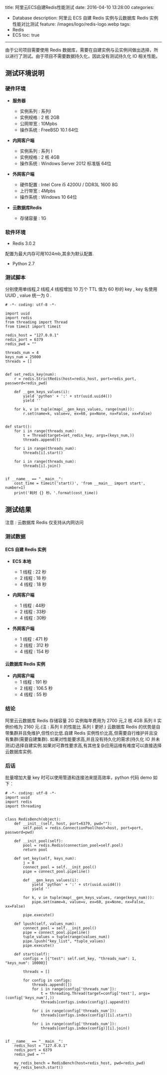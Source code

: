 title: 阿里云ECS自建Redis性能测试
date: 2016-04-10 13:28:00
categories: 
  - Database
description: 阿里云 ECS 自建 Redis 实例与云数据库 Redis 实例性能对比测试
feature: /images/logo/redis-logo.webp
tags: 
  - Redis
  - ECS
toc: true
---

由于公司项目需要使用 Redis 数据库，需要在自建实例与云实例间做出选择，所以进行了测试。由于项目不需要数据持久化，因此没有测试持久化 IO 相关性能。

<!-- more -->

<h2 id="env">测试环境说明</h2>

<h3 id="hardware">硬件环境</h3>

* **服务器**
    * 实例系列 : 系列I
    * 实例规格 : 2 核 2GB
    * 公网带宽 : 10Mpbs
    * 操作系统 : FreeBSD 10.1 64位

* **内网客户端**
    * 实例系列 : 系列 I
    * 实例规格 : 2 核 4GB
    * 操作系统 : Windows Server 2012 标准版 64位

* **外网客户端**
    * 硬件配置 : Intel Core i5 4200U / DDR3L 1600 8G
    * 上行带宽 : 4Mpbs
    * 操作系统 : Windows 10 64位

* **云数据库Redis** 

    * 存储容量 : 1G

<h3 id="software">软件环境</h3>

* Redis 3.0.2

配置为最大内存可用1024mb,其余为默认配置.

* Python 2.7

<h3 id="code">测试脚本</h3>

分别使用单线程,2 线程,4 线程增加 10 万个 TTL 值为 60 秒的 key , key 名使用 UUID , value 统一为 0 .

```
# -*- coding: utf-8 -*-

import uuid
import redis
from threading import Thread
from timeit import timeit

redis_host = "127.0.0.1"
redis_port = 6379
redis_pwd = ""

threads_num = 4
keys_num = 25000
threads = []


def set_redis_key(num):
    r = redis.StrictRedis(host=redis_host, port=redis_port, password=redis_pwd)

    def __gen_keys_values(i):
        yield 'python' + ':' + str(uuid.uuid4())
        yield ''

    for k, v in tuple(map(__gen_keys_values, range(num))):
        r.set(name=k, value=v, ex=60, px=None, nx=False, xx=False)


def start():
    for i in range(threads_num):
        t = Thread(target=set_redis_key, args=(keys_num,))
        threads.append(t)

    for i in range(threads_num):
        threads[i].start()

    for i in range(threads_num):
        threads[i].join()


if __name__ == "__main__":
    cost_time = timeit('start()', 'from __main__ import start', number=1)
    print('耗时 {} 秒。'.format(cost_time))
```

<h2 id="result">测试结果</h2>

注意 : 云数据库 Redis 仅支持从内网访问

<h3 id="table">测试数据</h3>

<h4 id="redisonecs">ECS 自建 Redis 实例</h4>

* **ECS 本地**
    * 1 线程 : 22 秒
    * 2 线程 : 18 秒
    * 4 线程 : 18 秒

* **内网客户端**
    * 1 线程 : 44秒
    * 2 线程 : 33秒
    * 4 线程 : 30秒

* **外网客户端**
    * 1 线程 : 471 秒
    * 2 线程 : 312 秒
    * 4 线程 : 154 秒

<h4 id="redisonyun">云数据库 Redis 实例</h4>

* **内网客户端**
    * 1 线程 : 191 秒
    * 2 线程 : 106.5 秒
    * 4 线程 : 55 秒

<h3 id="expiry">结论</h3>

阿里云云数据库 Redis 存储容量 2G 实例每年费用为 2700 元,2 核 4GB 系列 II 实例价格为 2160 元.(注 : 系列 II 的性能比 系列 I 更好.)
云数据库 Redis 的优势是自带集群并且免维护,但性价比低.自建 Redis 实例性价比高,但需要自行维护并且没有集群(需要自建集群).
如果对性能要求高,并且没有持久化的需求(持久化 IO 并未测试)选择自建实例.如果对可靠性要求高,有其他复杂应用运维有难度可以直接选择云数据库实例.

<h3 id="other">后话</h3>

批量增加大量 key 时可以使用管道和连接池来提高效率，python 代码 demo 如下：
```
# -*- coding: utf-8 -*-
import uuid
import redis
import threading


class RedisBench(object):
    def __init__(self, host, port=6379, pwd=""):
        self.pool = redis.ConnectionPool(host=host, port=port, password=pwd)

    def __init_pool(self):
        pool = redis.Redis(connection_pool=self.pool)
        return pool

    def set_key(self, keys_num):
        j = 0
        connect_pool = self.__init_pool()
        pipe = connect_pool.pipeline()

        def __gen_keys_values(i):
            yield 'python' + ':' + str(uuid.uuid4())
            yield ''

        for k, v in tuple(map(__gen_keys_values, range(keys_num))):
            pipe.set(name=k, value=v, ex=60, px=None, nx=False, xx=False)

        pipe.execute()

    def lpush(self, values_num):
        connect_pool = self.__init_pool()
        pipe = connect_pool.pipeline()
        tuple_values = tuple(range(values_num))
        pipe.lpush("key_list", *tuple_values)
        pipe.execute()

    def start(self):
        configs = [{"test": self.set_key, "threads_num": 1, "keys_num": 10000}]

        threads = []

        for config in configs:
            threads.append([])
            for i in range(config['threads_num']):
                t = threading.Thread(target=config['test'], args=(config['keys_num'],))
                threads[configs.index(config)].append(t)

            for i in range(config['threads_num']):
                threads[configs.index(config)][i].start()

            for i in range(config['threads_num']):
                threads[configs.index(config)][i].join()


if __name__ == "__main__":
    redis_host = "127.0.0.1"
    redis_port = 6379
    redis_pwd = ""

    my_redis_bench = RedisBench(host=redis_host, pwd=redis_pwd)
    my_redis_bench.start()

```
